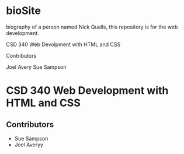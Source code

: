 # bioSite
biography of a person named Nick Qualls, this repository is for the web development. 

CSD 340 Web Devolpment with HTML and CSS

Contributors

Joel Avery 
Sue Sampson

<!-- Not sure if you wanted actual code. In the above I can't seem to match font to make the headers different sizes. If you wanted Actual code here it is -->

<h1>CSD 340 Web Development with HTML and CSS</h1>
<h2>Contributors</h2>
<ul>
	<li>Sue Sampson</li>
	<li>Joel Averyy</li>